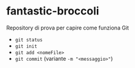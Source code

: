 # fantastic-broccoli

Repository di prova per capire come funziona Git

- `git status`
- `git init`
- `git add <nomeFile>`
- `git commit` (variante `-m "<messaggio>"`)
